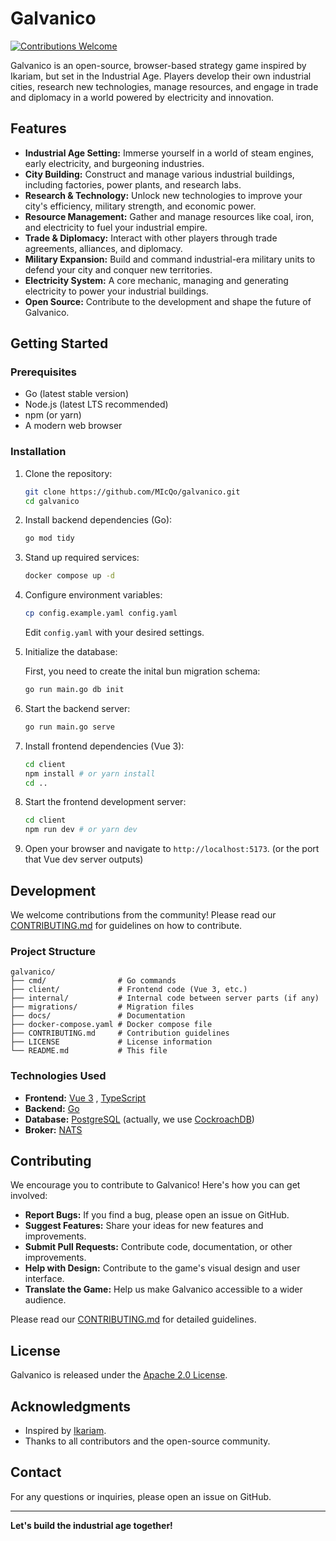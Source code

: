 # Galvanico

[![Contributions Welcome](https://img.shields.io/badge/Contributions-Welcome-brightgreen.svg)](CONTRIBUTING.md)

Galvanico is an open-source, browser-based strategy game inspired by Ikariam, but set in the Industrial Age. Players develop their own industrial cities, research new technologies, manage resources, and engage in trade and diplomacy in a world powered by electricity and innovation.

## Features

* **Industrial Age Setting:** Immerse yourself in a world of steam engines, early electricity, and burgeoning industries.
* **City Building:** Construct and manage various industrial buildings, including factories, power plants, and research labs.
* **Research & Technology:** Unlock new technologies to improve your city's efficiency, military strength, and economic power.
* **Resource Management:** Gather and manage resources like coal, iron, and electricity to fuel your industrial empire.
* **Trade & Diplomacy:** Interact with other players through trade agreements, alliances, and diplomacy.
* **Military Expansion:** Build and command industrial-era military units to defend your city and conquer new territories.
* **Electricity System:** A core mechanic, managing and generating electricity to power your industrial buildings.
* **Open Source:** Contribute to the development and shape the future of Galvanico.

## Getting Started

### Prerequisites

* Go (latest stable version)
* Node.js (latest LTS recommended)
* npm (or yarn)
* A modern web browser

### Installation

1.  Clone the repository:

    ```bash
    git clone https://github.com/MIcQo/galvanico.git
    cd galvanico
    ```

2.  Install backend dependencies (Go):

    ```bash
    go mod tidy
    ```
3. Stand up required services:

    ```bash
    docker compose up -d
    ```

4. Configure environment variables:

    ```bash
    cp config.example.yaml config.yaml
    ```

    Edit `config.yaml` with your desired settings.


5. Initialize the database:

    First, you need to create the inital bun migration schema:

    ```bash
    go run main.go db init
    ```

5.  Start the backend server:

    ```bash
    go run main.go serve
    ```

4.  Install frontend dependencies (Vue 3):

    ```bash
    cd client
    npm install # or yarn install
    cd ..
    ```

5.  Start the frontend development server:

    ```bash
    cd client
    npm run dev # or yarn dev
    ```

6.  Open your browser and navigate to `http://localhost:5173`. (or the port that Vue dev server outputs)

## Development

We welcome contributions from the community! Please read our [CONTRIBUTING.md](CONTRIBUTING.md) for guidelines on how to contribute.

### Project Structure

```
galvanico/
├── cmd/                # Go commands
├── client/             # Frontend code (Vue 3, etc.)
├── internal/           # Internal code between server parts (if any)
├── migrations/         # Migration files
├── docs/               # Documentation
├── docker-compose.yaml # Docker compose file
├── CONTRIBUTING.md     # Contribution guidelines
├── LICENSE             # License information
└── README.md           # This file
```

### Technologies Used

* **Frontend:** [Vue 3](https://vuejs.org/) , [TypeScript](https://www.typescriptlang.org/)
* **Backend:** [Go](https://golang.org/)
* **Database:** [PostgreSQL](https://www.postgresql.org/) (actually, we
  use [CockroachDB](https://github.com/cockroachdb/cockroach))
* **Broker:** [NATS](https://github.com/nats-io/nats-server)

## Contributing

We encourage you to contribute to Galvanico! Here's how you can get involved:

* **Report Bugs:** If you find a bug, please open an issue on GitHub.
* **Suggest Features:** Share your ideas for new features and improvements.
* **Submit Pull Requests:** Contribute code, documentation, or other improvements.
* **Help with Design:** Contribute to the game's visual design and user interface.
* **Translate the Game:** Help us make Galvanico accessible to a wider audience.

Please read our [CONTRIBUTING.md](CONTRIBUTING.md) for detailed guidelines.

## License

Galvanico is released under the [Apache 2.0 License](LICENSE).

## Acknowledgments

* Inspired by [Ikariam](https://www.ikariam.com/).
* Thanks to all contributors and the open-source community.

## Contact

For any questions or inquiries, please open an issue on GitHub.

---

**Let's build the industrial age together!**